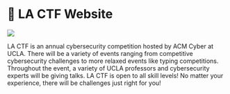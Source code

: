 # 🚩 LA CTF Website

![](https://user-images.githubusercontent.com/67720812/199395061-226a6a48-a16d-43e7-a05c-8bb15db4403c.gif)

LA CTF is an annual cybersecurity competition hosted by ACM Cyber at UCLA. There will be a variety of events ranging from competitive cybersecurity challenges to more relaxed events like typing competitions. Throughout the event, a variety of UCLA professors and cybersecurity experts will be giving talks. LA CTF is open to all skill levels! No matter your experience, there will be challenges just right for you!
